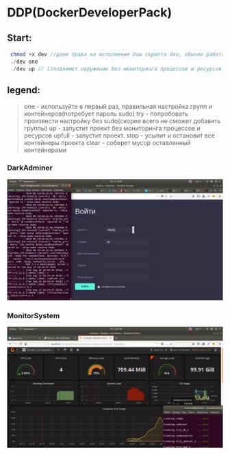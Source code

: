# DDP(DockerDeveloperPack)
## Start: 
```php
 chmod +x dev //даем права на исполнение баш скрипта dev, обычно работает и без него
 ./dev one
 ./dev up // 1)поднимет окружение без мониторинга процессов и ресурсов
 ```
## legend:
> one - используйте в первый раз, правильная настройка групп и контейнеров(потребует пароль sudo)
> try - попробовать произвести настройку без sudo(скорее всего не сможет добавить группы)
> up - запустит проект без мониторинга процессов и ресурсов
> upfull - запустит проект.
> stop - усыпит и остановит все контейнеры проекта
> clear - соберет мусор оставленный контейнерами

### DarkAdminer
![Screenshot](www/img/ad.png)

### MonitorSystem
![Screenshot](www/img/mons.png)

